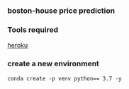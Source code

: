 ### boston-house price prediction

### Tools required

[heroku](https://heroku.com)

### create a new environment

```
conda create -p venv python== 3.7 -y
```
